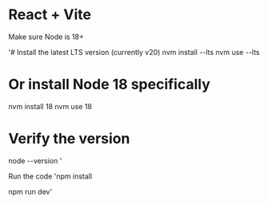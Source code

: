 # React + Vite

Make sure Node is 18+

'# Install the latest LTS version (currently v20)
nvm install --lts
nvm use --lts

# Or install Node 18 specifically
nvm install 18
nvm use 18

# Verify the version
node --version
'


Run the code
'npm install

npm run dev'